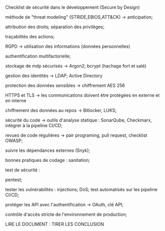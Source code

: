 Checklist de sécurité dans le développement (Secure by Design)

méthode de "threat modeling" (STRIDE,EBIOS,ATT&CK) -> anticipation;

attribution des droits; séparation des privilèges;

traçabilités des actions;

RGPD -> utilisation des informations (données personnelles)

authentification multifactorielle;

stockage de mdp sécurisés -> Argon2; bcrypt (hachage fort et salé)

gestion des identités -> LDAP; Active Directory

protection des données sensibles ->  chiffrement AES 256

HTTPS et TLS -> les communications doivent être protégées en externe et en interne

chiffrement des données au repos -> Bitlocker, LUKS;

sécurité du code -> outils d'analyse statique : SonarQube, Checkmarx, intégrer à la pipeline CI/CD;

revues de code régulières -> pair programing, pull request, checklist OWASP;

suivre les dépendances externes (Snyk);

bonnes pratiques de codage : sanitation;

test de sécurité : 

pentest;

tester les vulnérabilités : injections; DoS; test automatisés sur les pipeline CI/CD;

protéger les API avec l'authentification -> OAuth, clé API;

contrôle d'accès stricte de l'environnement de production;



LIRE LE DOCUMENT : TIRER LES CONCLUSION